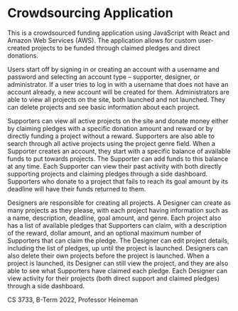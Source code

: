# Crowdsourcing Application
This is a crowdsourced funding application using JavaScript with React and Amazon Web Services (AWS). The application allows for custom user-created projects to be funded through claimed pledges and direct donations.

Users start off by signing in or creating an account with a username and password and selecting an account type – supporter, designer, or administrator. If a user tries to log in with a username that does not have an account already, a new account will be created for them. Administrators are able to view all projects on the site, both launched and not launched. They can delete projects and see basic information about each project. 
 
Supporters can view all active projects on the site and donate money either by claiming pledges with a specific donation amount and reward or by directly funding a project without a reward. Supporters are also able to search through all active projects using the project genre field. When a Supporter creates an account, they start with a specific balance of available funds to put towards projects. The Supporter can add funds to this balance at any time. Each Supporter can view their past activity with both directly supporting projects and claiming pledges through a side dashboard. Supporters who donate to a project that fails to reach its goal amount by its deadline will have their funds returned to them. 
 
Designers are responsible for creating all projects. A Designer can create as many projects as they please, with each project having information such as a name, description, deadline, goal amount, and genre. Each project also has a list of available pledges that Supporters can claim, with a description of the reward, dollar amount, and an optional maximum number of Supporters that can claim the pledge. The Designer can edit project details, including the list of pledges, up until the project is launched. Designers can also delete their own projects before the project is launched. When a project is launched, its Designer can still view the project, and they are also able to see what Supporters have claimed each pledge. Each Designer can view activity for their projects (both direct support and claimed pledges) through a side dashboard. 

CS 3733, B-Term 2022, Professor Heineman
